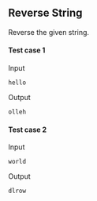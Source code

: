 ## Reverse String

Reverse the given string.


#### Test case 1

Input

```
hello
```

Output

```
olleh
```

#### Test case 2

Input

```
world
```

Output

```
dlrow
```
